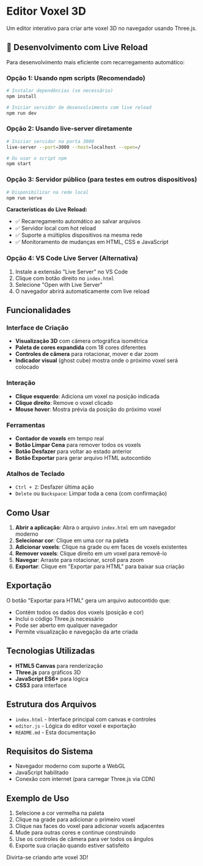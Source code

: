 # Editor Voxel 3D

Um editor interativo para criar arte voxel 3D no navegador usando Three.js.

## 🚀 Desenvolvimento com Live Reload

Para desenvolvimento mais eficiente com recarregamento automático:

### Opção 1: Usando npm scripts (Recomendado)
```bash
# Instalar dependências (se necessário)
npm install

# Iniciar servidor de desenvolvimento com live reload
npm run dev
```

### Opção 2: Usando live-server diretamente
```bash
# Iniciar servidor na porta 3000
live-server --port=3000 --host=localhost --open=/

# Ou usar o script npm
npm start
```

### Opção 3: Servidor público (para testes em outros dispositivos)
```bash
# Disponibilizar na rede local
npm run serve
```

**Características do Live Reload:**
- ✅ Recarregamento automático ao salvar arquivos
- ✅ Servidor local com hot reload
- ✅ Suporte a múltiplos dispositivos na mesma rede
- ✅ Monitoramento de mudanças em HTML, CSS e JavaScript

### Opção 4: VS Code Live Server (Alternativa)
1. Instale a extensão "Live Server" no VS Code
2. Clique com botão direito no `index.html`
3. Selecione "Open with Live Server"
4. O navegador abrirá automaticamente com live reload

## Funcionalidades

### Interface de Criação
- **Visualização 3D** com câmera ortográfica isométrica
- **Paleta de cores expandida** com 18 cores diferentes
- **Controles de câmera** para rotacionar, mover e dar zoom
- **Indicador visual** (ghost cube) mostra onde o próximo voxel será colocado

### Interação
- **Clique esquerdo**: Adiciona um voxel na posição indicada
- **Clique direito**: Remove o voxel clicado
- **Mouse hover**: Mostra prévia da posição do próximo voxel

### Ferramentas
- **Contador de voxels** em tempo real
- **Botão Limpar Cena** para remover todos os voxels
- **Botão Desfazer** para voltar ao estado anterior
- **Botão Exportar** para gerar arquivo HTML autocontido

### Atalhos de Teclado
- `Ctrl + Z`: Desfazer última ação
- `Delete` ou `Backspace`: Limpar toda a cena (com confirmação)

## Como Usar

1. **Abrir a aplicação**: Abra o arquivo `index.html` em um navegador moderno
2. **Selecionar cor**: Clique em uma cor na paleta
3. **Adicionar voxels**: Clique na grade ou em faces de voxels existentes
4. **Remover voxels**: Clique direito em um voxel para removê-lo
5. **Navegar**: Arraste para rotacionar, scroll para zoom
6. **Exportar**: Clique em "Exportar para HTML" para baixar sua criação

## Exportação

O botão "Exportar para HTML" gera um arquivo autocontido que:
- Contém todos os dados dos voxels (posição e cor)
- Inclui o código Three.js necessário
- Pode ser aberto em qualquer navegador
- Permite visualização e navegação da arte criada

## Tecnologias Utilizadas

- **HTML5 Canvas** para renderização
- **Three.js** para gráficos 3D
- **JavaScript ES6+** para lógica
- **CSS3** para interface

## Estrutura dos Arquivos

- `index.html` - Interface principal com canvas e controles
- `editor.js` - Lógica do editor voxel e exportação
- `README.md` - Esta documentação

## Requisitos do Sistema

- Navegador moderno com suporte a WebGL
- JavaScript habilitado
- Conexão com internet (para carregar Three.js via CDN)

## Exemplo de Uso

1. Selecione a cor vermelha na paleta
2. Clique na grade para adicionar o primeiro voxel
3. Clique nas faces do voxel para adicionar voxels adjacentes
4. Mude para outras cores e continue construindo
5. Use os controles de câmera para ver todos os ângulos
6. Exporte sua criação quando estiver satisfeito

Divirta-se criando arte voxel 3D!